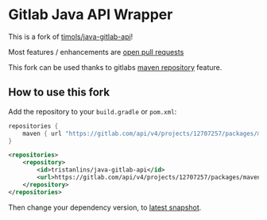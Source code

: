 # Gitlab Java API Wrapper

This is a fork of [timols/java-gitlab-api](https://github.com/timols/java-gitlab-api)!

Most features / enhancements are [open pull requests](https://github.com/timols/java-gitlab-api/pulls/tristanlins)

This fork can be used thanks to gitlabs [maven repository](https://gitlab.com/tristanlins/java-gitlab-api/-/packages) feature.

## How to use this fork

Add the repository to your `build.gradle` or `pom.xml`:

```groovy
repositories {
    maven { url "https://gitlab.com/api/v4/projects/12707257/packages/maven" }
}
```

```xml
<repositories>
    <repository>
        <id>tristanlins/java-gitlab-api</id>
        <url>https://gitlab.com/api/v4/projects/12707257/packages/maven</url>
    </repository>
</repositories>
```

Then change your dependency version, to [latest snapshot](https://gitlab.com/tristanlins/java-gitlab-api/-/packages).
 